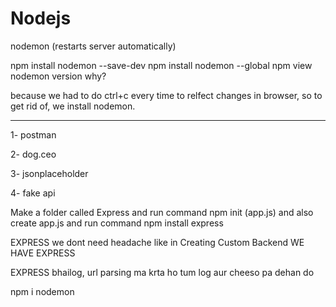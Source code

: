 # Nodejs
nodemon (restarts server automatically) 

npm install nodemon --save-dev 
npm install nodemon --global
npm view nodemon version
why? 

because we had to do ctrl+c every time to relfect changes in browser, so to get rid of, we install nodemon.

--------------

1- postman

2- dog.ceo 

3- jsonplaceholder

4- fake api 

Make a folder called Express and run command npm init (app.js) and also create app.js and run command npm install express

EXPRESS we dont need headache like in Creating Custom Backend WE HAVE EXPRESS

EXPRESS bhailog, url parsing ma krta ho tum log aur cheeso pa dehan do

npm i nodemon































